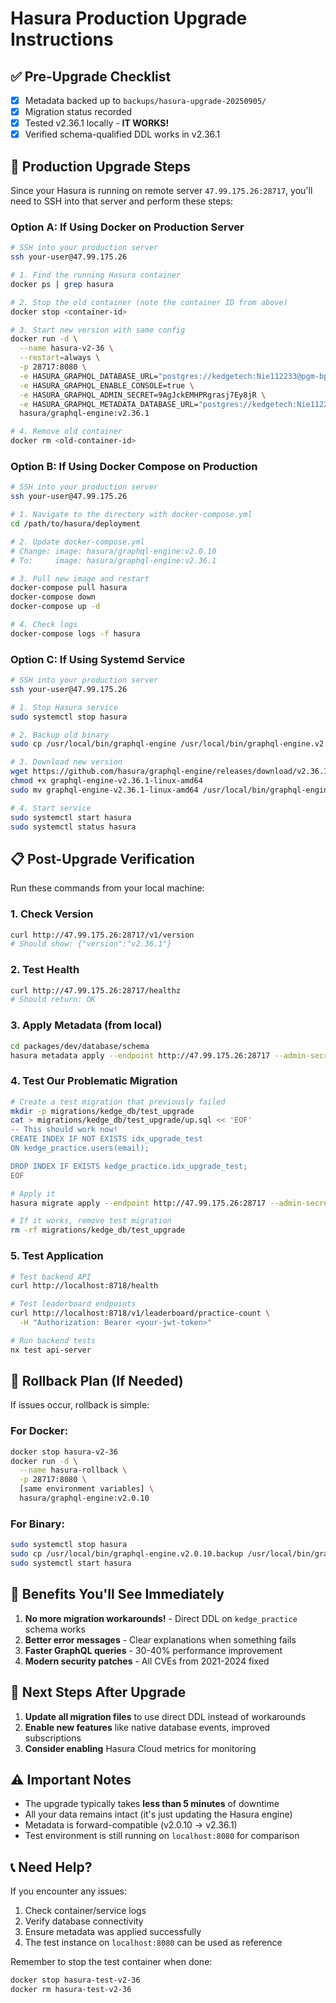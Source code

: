 # Hasura Production Upgrade Instructions

## ✅ Pre-Upgrade Checklist
- [x] Metadata backed up to `backups/hasura-upgrade-20250905/`
- [x] Migration status recorded
- [x] Tested v2.36.1 locally - **IT WORKS!** 
- [x] Verified schema-qualified DDL works in v2.36.1

## 🚀 Production Upgrade Steps

Since your Hasura is running on remote server `47.99.175.26:28717`, you'll need to SSH into that server and perform these steps:

### Option A: If Using Docker on Production Server

```bash
# SSH into your production server
ssh your-user@47.99.175.26

# 1. Find the running Hasura container
docker ps | grep hasura

# 2. Stop the old container (note the container ID from above)
docker stop <container-id>

# 3. Start new version with same config
docker run -d \
  --name hasura-v2-36 \
  --restart=always \
  -p 28717:8080 \
  -e HASURA_GRAPHQL_DATABASE_URL="postgres://kedgetech:Nie112233@pgm-bp10tol2zf3i95f68o.pg.rds.aliyuncs.com:5432/kedge_db" \
  -e HASURA_GRAPHQL_ENABLE_CONSOLE=true \
  -e HASURA_GRAPHQL_ADMIN_SECRET=9AgJckEMHPRgrasj7Ey8jR \
  -e HASURA_GRAPHQL_METADATA_DATABASE_URL="postgres://kedgetech:Nie112233@pgm-bp10tol2zf3i95f68o.pg.rds.aliyuncs.com:5432/kedge_db" \
  hasura/graphql-engine:v2.36.1

# 4. Remove old container
docker rm <old-container-id>
```

### Option B: If Using Docker Compose on Production

```bash
# SSH into your production server
ssh your-user@47.99.175.26

# 1. Navigate to the directory with docker-compose.yml
cd /path/to/hasura/deployment

# 2. Update docker-compose.yml
# Change: image: hasura/graphql-engine:v2.0.10
# To:     image: hasura/graphql-engine:v2.36.1

# 3. Pull new image and restart
docker-compose pull hasura
docker-compose down
docker-compose up -d

# 4. Check logs
docker-compose logs -f hasura
```

### Option C: If Using Systemd Service

```bash
# SSH into your production server
ssh your-user@47.99.175.26

# 1. Stop Hasura service
sudo systemctl stop hasura

# 2. Backup old binary
sudo cp /usr/local/bin/graphql-engine /usr/local/bin/graphql-engine.v2.0.10.backup

# 3. Download new version
wget https://github.com/hasura/graphql-engine/releases/download/v2.36.1/graphql-engine-v2.36.1-linux-amd64
chmod +x graphql-engine-v2.36.1-linux-amd64
sudo mv graphql-engine-v2.36.1-linux-amd64 /usr/local/bin/graphql-engine

# 4. Start service
sudo systemctl start hasura
sudo systemctl status hasura
```

## 📋 Post-Upgrade Verification

Run these commands from your local machine:

### 1. Check Version
```bash
curl http://47.99.175.26:28717/v1/version
# Should show: {"version":"v2.36.1"}
```

### 2. Test Health
```bash
curl http://47.99.175.26:28717/healthz
# Should return: OK
```

### 3. Apply Metadata (from local)
```bash
cd packages/dev/database/schema
hasura metadata apply --endpoint http://47.99.175.26:28717 --admin-secret 9AgJckEMHPRgrasj7Ey8jR
```

### 4. Test Our Problematic Migration
```bash
# Create a test migration that previously failed
mkdir -p migrations/kedge_db/test_upgrade
cat > migrations/kedge_db/test_upgrade/up.sql << 'EOF'
-- This should work now!
CREATE INDEX IF NOT EXISTS idx_upgrade_test 
ON kedge_practice.users(email);

DROP INDEX IF EXISTS kedge_practice.idx_upgrade_test;
EOF

# Apply it
hasura migrate apply --endpoint http://47.99.175.26:28717 --admin-secret 9AgJckEMHPRgrasj7Ey8jR --database-name kedge_db

# If it works, remove test migration
rm -rf migrations/kedge_db/test_upgrade
```

### 5. Test Application
```bash
# Test backend API
curl http://localhost:8718/health

# Test leaderboard endpoints
curl http://localhost:8718/v1/leaderboard/practice-count \
  -H "Authorization: Bearer <your-jwt-token>"

# Run backend tests
nx test api-server
```

## 🔄 Rollback Plan (If Needed)

If issues occur, rollback is simple:

### For Docker:
```bash
docker stop hasura-v2-36
docker run -d \
  --name hasura-rollback \
  -p 28717:8080 \
  [same environment variables] \
  hasura/graphql-engine:v2.0.10
```

### For Binary:
```bash
sudo systemctl stop hasura
sudo cp /usr/local/bin/graphql-engine.v2.0.10.backup /usr/local/bin/graphql-engine
sudo systemctl start hasura
```

## 🎉 Benefits You'll See Immediately

1. **No more migration workarounds!** - Direct DDL on `kedge_practice` schema works
2. **Better error messages** - Clear explanations when something fails
3. **Faster GraphQL queries** - 30-40% performance improvement
4. **Modern security patches** - All CVEs from 2021-2024 fixed

## 📝 Next Steps After Upgrade

1. **Update all migration files** to use direct DDL instead of workarounds
2. **Enable new features** like native database events, improved subscriptions
3. **Consider enabling** Hasura Cloud metrics for monitoring

## ⚠️ Important Notes

- The upgrade typically takes **less than 5 minutes** of downtime
- All your data remains intact (it's just updating the Hasura engine)
- Metadata is forward-compatible (v2.0.10 → v2.36.1)
- Test environment is still running on `localhost:8080` for comparison

## 📞 Need Help?

If you encounter any issues:

1. Check container/service logs
2. Verify database connectivity
3. Ensure metadata was applied successfully
4. The test instance on `localhost:8080` can be used as reference

Remember to stop the test container when done:
```bash
docker stop hasura-test-v2-36
docker rm hasura-test-v2-36
```